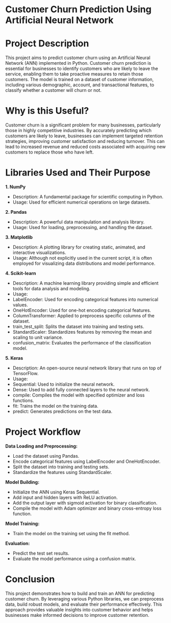 # Customer Churn Prediction Using Artificial Neural Network

# Project Description
This project aims to predict customer churn using an Artificial Neural Network (ANN) implemented in Python. Customer churn prediction is essential for businesses to identify customers who are likely to leave the service, enabling them to take proactive measures to retain those customers. The model is trained on a dataset of customer information, including various demographic, account, and transactional features, to classify whether a customer will churn or not.

# Why is this Useful?
Customer churn is a significant problem for many businesses, particularly those in highly competitive industries. By accurately predicting which customers are likely to leave, businesses can implement targeted retention strategies, improving customer satisfaction and reducing turnover. This can lead to increased revenue and reduced costs associated with acquiring new customers to replace those who have left.

# Libraries Used and Their Purpose

**1. NumPy**
- Description: A fundamental package for scientific computing in Python.
- Usage: Used for efficient numerical operations on large datasets.
  
**2. Pandas**
- Description: A powerful data manipulation and analysis library.
- Usage: Used for loading, preprocessing, and handling the dataset.
  
**3. Matplotlib**
- Description: A plotting library for creating static, animated, and interactive visualizations.
- Usage: Although not explicitly used in the current script, it is often employed for visualizing data distributions and model performance.
  
**4. Scikit-learn**
- Description: A machine learning library providing simple and efficient tools for data analysis and modeling.
- Usage:
- LabelEncoder: Used for encoding categorical features into numerical values.
- OneHotEncoder: Used for one-hot encoding categorical features.
- ColumnTransformer: Applied to preprocess specific columns of the dataset.
- train_test_split: Splits the dataset into training and testing sets.
- StandardScaler: Standardizes features by removing the mean and scaling to unit variance.
- confusion_matrix: Evaluates the performance of the classification model.
  
**5. Keras**
- Description: An open-source neural network library that runs on top of TensorFlow.
- Usage:
- Sequential: Used to initialize the neural network.
- Dense: Used to add fully connected layers to the neural network.
- compile: Compiles the model with specified optimizer and loss functions.
- fit: Trains the model on the training data.
- predict: Generates predictions on the test data.

# Project Workflow

**Data Loading and Preprocessing:**

- Load the dataset using Pandas.
- Encode categorical features using LabelEncoder and OneHotEncoder.
- Split the dataset into training and testing sets.
- Standardize the features using StandardScaler.

**Model Building:**
- Initialize the ANN using Keras Sequential.
- Add input and hidden layers with ReLU activation.
- Add the output layer with sigmoid activation for binary classification.
- Compile the model with Adam optimizer and binary cross-entropy loss function.

**Model Training:**
- Train the model on the training set using the fit method.

**Evaluation:**
- Predict the test set results.
- Evaluate the model performance using a confusion matrix.

# Conclusion
This project demonstrates how to build and train an ANN for predicting customer churn. By leveraging various Python libraries, we can preprocess data, build robust models, and evaluate their performance effectively. This approach provides valuable insights into customer behavior and helps businesses make informed decisions to improve customer retention.
